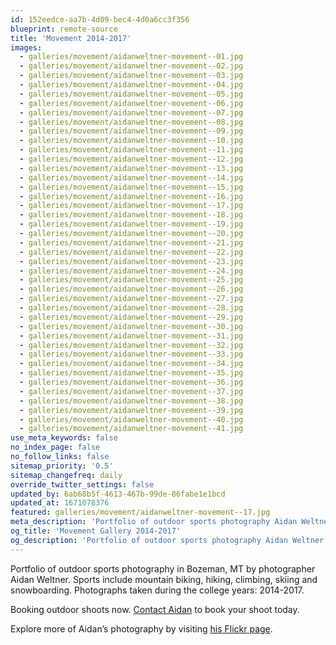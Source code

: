```yaml
---
id: 152eedce-aa7b-4d09-bec4-4d0a6cc3f356
blueprint: remote-source
title: 'Movement 2014-2017'
images:
  - galleries/movement/aidanweltner-movement--01.jpg
  - galleries/movement/aidanweltner-movement--02.jpg
  - galleries/movement/aidanweltner-movement--03.jpg
  - galleries/movement/aidanweltner-movement--04.jpg
  - galleries/movement/aidanweltner-movement--05.jpg
  - galleries/movement/aidanweltner-movement--06.jpg
  - galleries/movement/aidanweltner-movement--07.jpg
  - galleries/movement/aidanweltner-movement--08.jpg
  - galleries/movement/aidanweltner-movement--09.jpg
  - galleries/movement/aidanweltner-movement--10.jpg
  - galleries/movement/aidanweltner-movement--11.jpg
  - galleries/movement/aidanweltner-movement--12.jpg
  - galleries/movement/aidanweltner-movement--13.jpg
  - galleries/movement/aidanweltner-movement--14.jpg
  - galleries/movement/aidanweltner-movement--15.jpg
  - galleries/movement/aidanweltner-movement--16.jpg
  - galleries/movement/aidanweltner-movement--17.jpg
  - galleries/movement/aidanweltner-movement--18.jpg
  - galleries/movement/aidanweltner-movement--19.jpg
  - galleries/movement/aidanweltner-movement--20.jpg
  - galleries/movement/aidanweltner-movement--21.jpg
  - galleries/movement/aidanweltner-movement--22.jpg
  - galleries/movement/aidanweltner-movement--23.jpg
  - galleries/movement/aidanweltner-movement--24.jpg
  - galleries/movement/aidanweltner-movement--25.jpg
  - galleries/movement/aidanweltner-movement--26.jpg
  - galleries/movement/aidanweltner-movement--27.jpg
  - galleries/movement/aidanweltner-movement--28.jpg
  - galleries/movement/aidanweltner-movement--29.jpg
  - galleries/movement/aidanweltner-movement--30.jpg
  - galleries/movement/aidanweltner-movement--31.jpg
  - galleries/movement/aidanweltner-movement--32.jpg
  - galleries/movement/aidanweltner-movement--33.jpg
  - galleries/movement/aidanweltner-movement--34.jpg
  - galleries/movement/aidanweltner-movement--35.jpg
  - galleries/movement/aidanweltner-movement--36.jpg
  - galleries/movement/aidanweltner-movement--37.jpg
  - galleries/movement/aidanweltner-movement--38.jpg
  - galleries/movement/aidanweltner-movement--39.jpg
  - galleries/movement/aidanweltner-movement--40.jpg
  - galleries/movement/aidanweltner-movement--41.jpg
use_meta_keywords: false
no_index_page: false
no_follow_links: false
sitemap_priority: '0.5'
sitemap_changefreq: daily
override_twitter_settings: false
updated_by: 6ab68b5f-4613-467b-99de-86fabe1e1bcd
updated_at: 1671078376
featured: galleries/movement/aidanweltner-movement--17.jpg
meta_description: 'Portfolio of outdoor sports photography Aidan Weltner. Sports include mountain biking, hiking, climbing, skiing and snowboarding.'
og_title: 'Movement Gallery 2014-2017'
og_description: 'Portfolio of outdoor sports photography Aidan Weltner. Sports include mountain biking, hiking, climbing, skiing and snowboarding.'
---
```

Portfolio of outdoor sports photography in Bozeman, MT by photographer Aidan Weltner.
Sports include mountain biking, hiking, climbing, skiing and snowboarding. Photographs taken during the college years: 2014-2017.

Booking outdoor shoots now. [Contact Aidan](/contact) to book your shoot today.

Explore more of Aidan’s photography by visiting [his Flickr page](https://www.flickr.com/people/aidanweltner/).